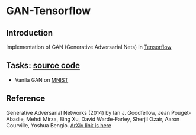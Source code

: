 # GAN-Tensorflow
## Introduction
Implementation of GAN (Generative Adversarial Nets) in [Tensorflow](www.tensorflow.org)
## Tasks: [source code](https://github.com/TengdaHan/GAN-Tensorflow/tree/master/src)
  * Vanila GAN on [MNIST](yann.lecun.com/exdb/mnist/)

## Reference
Generative Adversarial Networks (2014) by Ian J. Goodfellow, Jean Pouget-Abadie, Mehdi Mirza, Bing Xu, David Warde-Farley, Sherjil Ozair, Aaron Courville, Yoshua Bengio. [ArXiv link is here](https://arxiv.org/abs/1406.2661)
